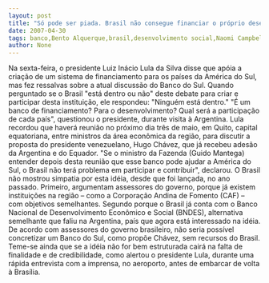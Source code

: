 ```yaml
---
layout: post
title: "Só pode ser piada. Brasil não consegue financiar o próprio desenvolvimento, mas quer ajudar  o Banco do Sul"
date: 2007-04-30
tags: banco,Bento Alquerque,brasil,desenvolvimento social,Naomi Campbell,Olimpíadas
author: None
---
```


Na sexta-feira, o presidente Luiz Inácio Lula da Silva disse que apóia a criação de um sistema de financiamento para os países da América do Sul, mas fez ressalvas sobre a atual discussão do Banco do Sul.
Quando perguntado se o Brasil \"está dentro ou não\" deste debate para criar e participar desta instituição, ele respondeu: \"Ninguém está dentro.\" 
\"É um banco de financiamento? Para o desenvolvimento? Qual será a participação de cada país\", questionou o presidente, durante visita à Argentina. 
Lula recordou que haverá reunião no próximo dia três de maio, em Quito, capital equatoriana, entre ministros da área econômica da região, para discutir a proposta do presidente venezuelano, Hugo Chávez, que já recebeu adesão da Argentina e do Equador.
\"Se o ministro da Fazenda (Guido Mantega) entender depois desta reunião que esse banco pode ajudar a América do Sul, o Brasil não terá problema em participar e contribuir\", declarou. O Brasil não mostrou simpatia por esta idéia, desde que foi lançada, no ano passado. Primeiro, argumentam assessores do governo, porque já existem instituições na região – como a Corporação Andina de Fomento (CAF) – com objetivos semelhantes. 
Segundo porque o Brasil já conta com o Banco Nacional de Desenvolvimento Econômico e Social (BNDES), alternativa semelhante que faliu na Argentina, país que agora está interessado na idéia. 
De acordo com assessores do governo brasileiro, não seria possível concretizar um Banco do Sul, como propõe Chávez, sem recursos do Brasil. Teme-se ainda que se a idéia não for bem estruturada cairá na falta de finalidade e de credibilidade, como alertou o presidente Lula, durante uma rápida entrevista com a imprensa, no aeroporto, antes de embarcar de volta à Brasília.  